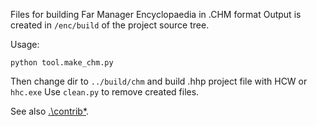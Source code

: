 Files for building Far Manager Encyclopaedia in .CHM format
Output is created in `/enc/build` of the project source tree.

Usage:

    python tool.make_chm.py

Then change dir to `../build/chm` and build .hhp project file
with HCW or `hhc.exe`  Use `clean.py` to remove created files.

See also [.\contrib\*](contrib).
